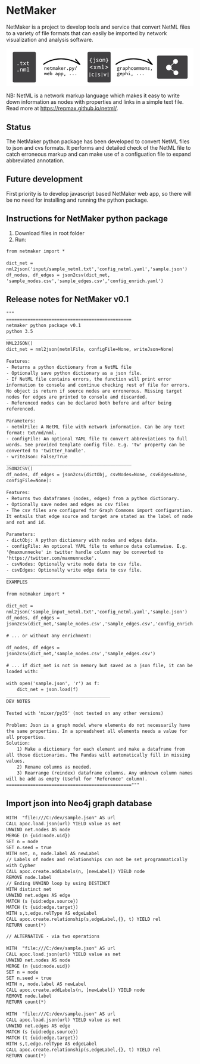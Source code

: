 # NetMaker

NetMaker is a project to develop tools and service that convert NetML files to a variety of file formats that can easily be imported by network visualization and analysis software.

![](img/txt-json-net.png)

NB: NetML is a network markup language which makes it easy to write down information as nodes with properties and links in a simple text file. Read more at https://repmax.github.io/netml/.

## Status

The NetMaker python package has been developed to convert NetML files to json and cvs formats. It performs and detailed check of the NetML file to catch erroneous markup and can make use of a configuation file to expand abbreviated annotation.

## Future development

First priority is to develop javascript based NetMaker web app, so there will be no need for installing and running the python package.

## Instructions for NetMaker python package

1. Download files in root folder
2. Run:
```
from netmaker import *

dict_net = nml2json('input/sample_netml.txt','config_netml.yaml','sample.json')    
df_nodes, df_edges = json2csv(dict_net, 'sample_nodes.csv','sample_edges.csv','config_enrich.yaml')
```

## Release notes for NetMaker v0.1

```
"""
===============================================
netmaker python package v0.1
python 3.5
_______________________________________________
NML2JSON()
dict_net = nml2json(netmlFile, configFile=None, writeJson=None)

Features:
- Returns a python dictionary from a NetML file
- Optionally save python dictionary as a json file.
- If NetML file contains errors, the function will print error information to console and continue checking rest of file for errors. No object is return if source nodes are erronerous. Missing target nodes for edges are printed to console and discarded.
- Referenced nodes can be declared both before and after being referenced.

Parameters:
- netmlFile: A NetML file with network information. Can be any text format: txt/md/nml.
- configFile: An optional YAML file to convert abbreviations to full words. See provided template config file. E.g. 'tw' property can be converted to 'twitter_handle'.
- writeJson: False/True
_______________________________________________
JSON2CSV()
df_nodes, df_edges = json2csv(dictObj, csvNodes=None, csvEdges=None, configFile=None):
    
Features:
- Returns two dataframes (nodes, edges) from a python dictionary.
- Optionally save nodes and edges as csv files
- The csv files are configured for Graph Commons import configuration. It entails that edge source and target are stated as the label of node and not and id.

Parameters:
- dictObj: A python dictionary with nodes and edges data.
- configFile: An optional YAML file to enhance data columnwise. E.g. '@maxmunnecke' in twitter handle column may be converted to 'https://twitter.com/maxmunnecke'.   
- csvNodes: Optionally write node data to csv file.    
- csvEdges: Optionally write edge data to csv file.
_______________________________________
EXAMPLES

from netmaker import *

dict_net = nml2json('sample_input_netml.txt','config_netml.yaml','sample.json')    
df_nodes, df_edges = json2csv(dict_net,'sample_nodes.csv','sample_edges.csv','config_enrich.yaml')

# ... or without any enrichment:

df_nodes, df_edges = json2csv(dict_net,'sample_nodes.csv','sample_edges.csv')

# ... if dict_net is not in memory but saved as a json file, it can be loaded with:

with open('sample.json', 'r') as f:
    dict_net = json.load(f)
_______________________________________
DEV NOTES

Tested with 'mixer/py35' (not tested on any other versions)

Problem: Json is a graph model where elements do not necessarily have the same properties. In a spreadsheet all elements needs a value for all properties.
Solution: 
    1) Make a dictionary for each element and make a dataframe from all those dictionaries. The Pandas will automatically fill in missing values.
    2) Rename columns as needed.
    3) Rearrange (reindex) dataframe columns. Any unknown column names will be add as empty (Useful for 'Reference' column).
===============================================""" 
```

## Import json into Neo4j graph database

```
WITH  "file:///C:/dev/sample.json" AS url
CALL apoc.load.json(url) YIELD value as net
UNWIND net.nodes AS node
MERGE (n {uid:node.uid})
SET n = node
SET n.seed = true
WITH net, n, node.label AS newLabel
// Labels of nodes and relationships can not be set programmatically with Cypher
CALL apoc.create.addLabels(n, [newLabel]) YIELD node
REMOVE node.label
// Ending UNWIND loop by using DISTINCT
WITH distinct net
UNWIND net.edges AS edge
MATCH (s {uid:edge.source})
MATCH (t {uid:edge.target})
WITH s,t,edge.relType AS edgeLabel
CALL apoc.create.relationship(s,edgeLabel,{}, t) YIELD rel
RETURN count(*)
```
```
// ALTERNATIVE - via two operations

WITH  "file:///C:/dev/sample.json" AS url
CALL apoc.load.json(url) YIELD value as net
UNWIND net.nodes AS node
MERGE (n {uid:node.uid})
SET n = node
SET n.seed = true
WITH n, node.label AS newLabel
CALL apoc.create.addLabels(n, [newLabel]) YIELD node
REMOVE node.label
RETURN count(*)

WITH  "file:///C:/dev/sample.json" AS url
CALL apoc.load.json(url) YIELD value as net
UNWIND net.edges AS edge
MATCH (s {uid:edge.source})
MATCH (t {uid:edge.target})
WITH s,t,edge.relType AS edgeLabel
CALL apoc.create.relationship(s,edgeLabel,{}, t) YIELD rel
RETURN count(*)
```